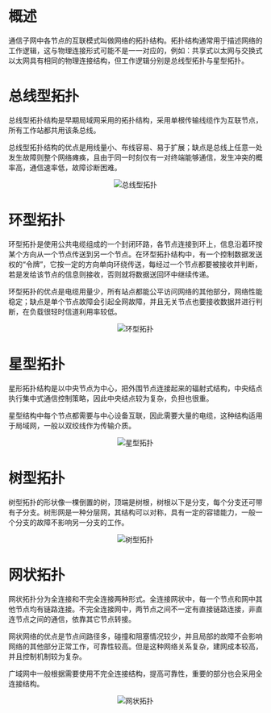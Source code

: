 # 概述
通信子网中各节点的互联模式叫做网络的拓扑结构。拓扑结构通常用于描述网络的工作逻辑，这与物理连接形式可能不是一一对应的，例如：共享式以太网与交换式以太网具有相同的物理连接结构，但工作逻辑分别是总线型拓扑与星型拓扑。

# 总线型拓扑
总线型拓扑结构是早期局域网采用的拓扑结构，采用单根传输线缆作为互联节点，所有工作站都共用该条总线。

总线型拓扑结构的优点是用线量小、布线容易、易于扩展；缺点是总线上任意一处发生故障则整个网络瘫痪，且由于同一时刻仅有一对终端能够通信，发生冲突的概率高，通信速率低，故障诊断困难。

<div align=center>

![总线型拓扑](./Assets-网络拓扑结构/总线型拓扑-总线型拓扑.jpg)

</div>

# 环型拓扑
环型拓扑是使用公共电缆组成的一个封闭环路，各节点连接到环上，信息沿着环按某个方向从一个节点传送到另一个节点。在环型拓扑结构中，有一个控制数据发送权的“令牌”，它按一定的方向单向环绕传送，每经过一个节点都要被接收并判断，若是发给该节点的信息则接收，否则就将数据送回环中继续传递。

环型拓扑的优点是电缆用量少，所有站点都能公平访问网络的其他部分，网络性能稳定；缺点是单个节点故障会引起全网故障，并且无关节点也要接收数据并进行判断，在负载很轻时信道利用率较低。

<div align=center>

![环型拓扑](./Assets-网络拓扑结构/环型拓扑-环型拓扑.jpg)

</div>

# 星型拓扑
星形拓扑结构是以中央节点为中心，把外围节点连接起来的辐射式结构，中央结点执行集中式通信控制策略，因此中央结点较为复杂，负担也很重。

星型结构中每个节点都需要与中心设备互联，因此需要大量的电缆，这种结构适用于局域网，一般以双绞线作为传输介质。

<div align=center>

![星型拓扑](./Assets-网络拓扑结构/星型拓扑-星型拓扑.jpg)

</div>

# 树型拓扑
树型拓扑的形状像一棵倒置的树，顶端是树根，树根以下是分支，每个分支还可带有子分支。树形网是一种分层网，其结构可以对称，具有一定的容错能力，一般一个分支的故障不影响另一分支的工作。

<div align=center>

![树型拓扑](./Assets-网络拓扑结构/树型拓扑-树型拓扑.jpg)

</div>

# 网状拓扑
网状拓扑分为全连接和不完全连接两种形式。全连接网状中，每一个节点和网中其他节点均有链路连接。不完全连接网中，两节点之间不一定有直接链路连接，非直连节点之间的通信，依靠其它节点转接。

网状网络的优点是节点间路径多，碰撞和阻塞情况较少，并且局部的故障不会影响网络的其他部分正常工作，可靠性较高。但是这种网络关系复杂，建网成本较高，并且控制机制较为复杂。

广域网中一般根据需要使用不完全连接结构，提高可靠性，重要的部分也会采用全连接结构。
 
<div align=center>

![网状拓扑](./Assets-网络拓扑结构/网状拓扑-网状拓扑.jpg)

</div>
